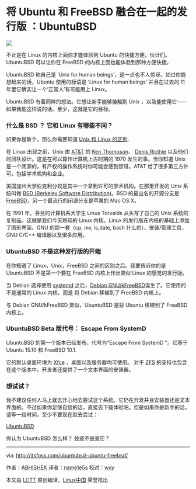 将 Ubuntu 和 FreeBSD 融合在一起的发行版 ：UbuntuBSD
========================================================

![](http://itsfoss.com/wp-content/uploads/2016/03/UbuntuBSD.jpg)

不止是在 Linux 的内核上面你才能体验到 Ubuntu 的快捷方便，伙计们。UbuntuBSD 可以让你在 FreeBSD 的内核上面也能体验到那种方便快捷。

UbuntuBSD 称自己是 ‘Unix for human beings’，这一点也不人惊讶。如过你能想起来的话，Ubuntu 使用的标语是 ‘Linux for human beings’ 并且在过去的 11 年里它确实让一个‘正常人’有可能用上 Linux。

UbuntuBSD 有着同样的想法。它想让新手能够接触到 Unix ，以及能使用它——如果我能这样说的话。至少，这就是它的目标。

### 什么是 BSD ？ 它和 Linux 有哪些不同？ ###

如果你是新手，那么你需要知道 [Unix 和 Linux 的区别][2].

在 Linux 出现之前，Unix 由 [AT&T][3] 的  [Ken Thompson][4]、 [Denis Ricthie][5] 以及他们的团队设计。这是在可以算作计算机上古时期的 1970 发生的事。当你知道 Unix 是一个闭源的，有产权的操作系统时你可能会感到惊讶。AT&T  给了很多第三方许可，包括学术机构和企业。

美国加州大学伯克利分校是其中一个拿到许可的学术机构。在那里开发的 Unix 系统叫做  [BSD (Berkeley Software Distribution)][6]。BSD 的最出名的开源分支是  [FreeBSD][7]，另一个最流行的闭源分支是苹果的 Mac OS X。

在 1991 年。芬兰的计算机系大学生 Linus Torvalds 从头写了自己的 Unix 系统的复制品。这就是我们今天熟知的 Linux 内核。Linux 的发行版在内核的基础上添加了图形界面、GNU 的那一套（cp, mv, ls,date, bash 什么的）、安装/管理工具，GNU C/C++ 编译器以及很多应用。

### UbuntuBSD 不是这种发行版的开端

在你知道了 Linux，Unix，FreeBSD 之间的区别之后。我要告诉你的是 UbuntuBSD 不是第一个要在 FreeBSD 内核上作出类似 Linux 的感觉的发行版。

当 Debian 选择使用 [systemd][8] 之后，[Debian GNU/kFreeBSD][9]诞生了。它使用的不是通常的 Linux 内核，而是 将 Debian 移植到了 FreeBSD 内核上。

与 Debian GNU/kFreeBSD 类似，UbuntuBSD 是将 Ubuntu 移植到了 FreeBSD 内核上。

### UbuntuBSD Beta 版代号： Escape From SystemD 

UbuntuBSD 的第一个版本已经发布，代号为“Escape From SystemD ”。它基于 Ubuntu 15.10 和 FreeBSD 10.1.

它的默认桌面环境为 [Xfce][10] ，桌面以及服务器均可使用。 对于 [ZFS][11] 的支持也包含在这个版本中。开发者还提供了一个文本界面的安装器。

### 想试试？

我不建议任何人马上就去开心地去尝试这个系统。它仍在开发并且安装器还是文本界面的。不过如果你足够自信的话，直接去下载体验吧。但是如果你是新手的话，请等一段时间，至少不要现在就去尝试：

[UbuntuBSD][12]

你认为 UbuntuBSD 怎么样？ 兹瓷不兹瓷它？

--------------------------------------------------------------------------------

via: http://itsfoss.com/ubuntubsd-ubuntu-freebsd/

作者：[ABHISHEK][a]
译者：[name1e5s](https://github.com/name1e5s)
校对：[wxy](https://github.com/wxy)

本文由 [LCTT](https://github.com/LCTT/TranslateProject) 原创编译，[Linux中国](https://linux.cn/) 荣誉推出

[a]:http://itsfoss.com/author/abhishek/
[1]: http://itsfoss.com/tag/linux/
[2]: https://linux.cn/article-3159-1.html
[3]: https://en.wikipedia.org/wiki/AT%26T
[4]: https://en.wikipedia.org/wiki/Ken_Thompson
[5]: https://en.wikipedia.org/wiki/Dennis_Ritchie
[6]: http://www.bsd.org/
[7]: https://www.freebsd.org/
[8]: https://www.freedesktop.org/wiki/Software/systemd/
[9]: https://www.debian.org/ports/kfreebsd-gnu/
[10]: http://www.xfce.org/
[11]: https://en.wikipedia.org/wiki/ZFS
[12]: https://sourceforge.net/projects/ubuntubsd/
